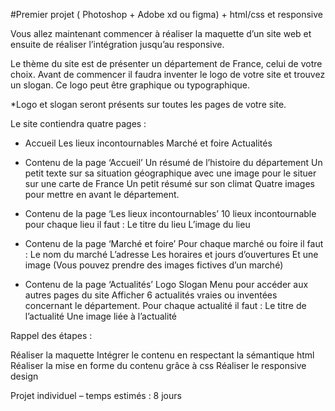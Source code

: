 #Premier projet ( Photoshop + Adobe xd ou figma) + html/css et responsive

Vous allez maintenant commencer à réaliser la maquette d’un site web et ensuite de réaliser l’intégration jusqu’au responsive.

Le thème du site est de présenter un département de France, celui de votre choix. Avant de commencer il faudra inventer le logo de votre site et trouvez un slogan.
Ce logo peut être graphique ou typographique.

*Logo et slogan seront présents sur toutes les pages de votre site.

Le site contiendra quatre pages :

- Accueil Les lieux incontournables Marché et foire Actualités

- Contenu de la page ‘Accueil’
    Un résumé de l’histoire du département Un petit texte sur sa situation géographique avec une image pour le situer sur une carte de France Un petit résumé sur son climat
    Quatre images pour mettre en avant le département.

- Contenu de la page ‘Les lieux incontournables’
    10 lieux incontournable pour chaque lieu il faut : Le titre du lieu L’image du lieu

- Contenu de la page ‘Marché et foire’
    Pour chaque marché ou foire il faut : Le nom du marché L’adresse Les horaires et jours d’ouvertures Et une image (Vous pouvez prendre des images fictives d’un marché)

- Contenu de la page ‘Actualités’
    Logo Slogan Menu pour accéder aux autres pages du site Afficher 6 actualités vraies ou inventées concernant le département.
    Pour chaque actualité il faut : Le titre de l’actualité Une image liée à l’actualité


Rappel des étapes :

Réaliser la maquette Intégrer le contenu en respectant la sémantique html Réaliser la mise en forme du contenu grâce à css Réaliser le responsive design

Projet individuel – temps estimés : 8 jours
